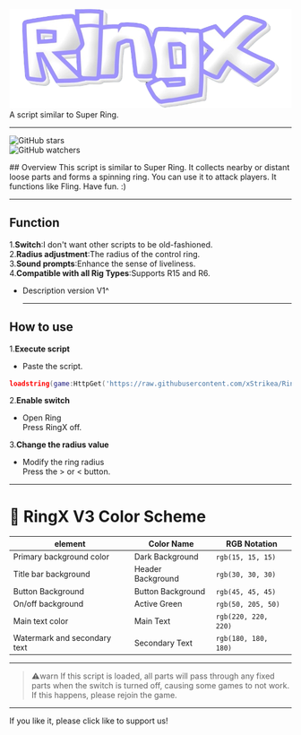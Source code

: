 ![logo](image/logo.png)
A script similar to Super Ring.  

---

![GitHub stars](https://img.shields.io/github/stars/xStrikea/RingX?style=social)  
![GitHub watchers](https://img.shields.io/github/watchers/xStrikea/RingX?style=social)
</div>
## Overview  
This script is similar to Super Ring. It collects nearby or distant loose parts and forms a spinning ring. You can use it to attack players. It functions like Fling. Have fun.    :)  

  ---
  
## Function  
1.**Switch**:I don't want other scripts to be old-fashioned.  
2.**Radius adjustment**:The radius of the control ring.  
3.**Sound prompts**:Enhance the sense of liveliness.  
4.**Compatible with all Rig Types**:Supports R15 and R6.  
- Description version V1^  

  ---

## How to use  
1.**Execute script**  
- Paste the script.  
```lua
loadstring(game:HttpGet('https://raw.githubusercontent.com/xStrikea/RingX/refs/heads/main/deta/V4/RingX.lua'))()
```  
  
2.**Enable switch**  
- Open Ring  
Press RingX off.  
  
3.**Change the radius value**  
- Modify the ring radius  
Press the > or < button.  

---

# 🎨 RingX V3 Color Scheme

| element              | Color Name        | RGB Notation         |
|-----------------------|------------------|----------------------|
| Primary background color            | Dark Background  | `rgb(15, 15, 15)`     |
| Title bar background            | Header Background| `rgb(30, 30, 30)`     |
| Button Background              | Button Background| `rgb(45, 45, 45)`     |
| On/off background          | Active Green     | `rgb(50, 205, 50)`    |
| Main text color             | Main Text        | `rgb(220, 220, 220)`  |
| Watermark and secondary text        | Secondary Text   | `rgb(180, 180, 180)`  |

---

> ⚠️warn
>If this script is loaded, all parts will pass through any fixed parts when the switch is turned off, causing some games to not work. If this happens, please rejoin the game.

---

If you like it, please click like to support us!


